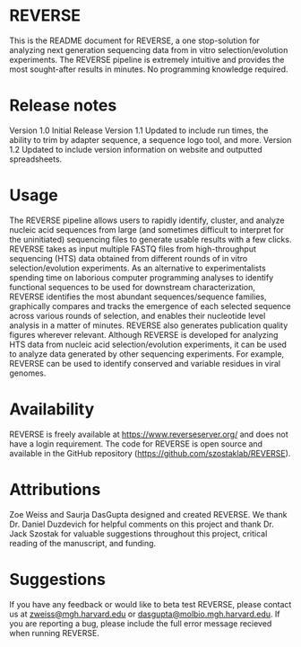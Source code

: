 # REVERSE
This is the README document for REVERSE, a one stop-solution for analyzing next generation sequencing data from in vitro selection/evolution experiments. The REVERSE pipeline is extremely intuitive and provides the most sought-after results in minutes. No programming knowledge required.                             

# Release notes

Version 1.0 Initial Release
Version 1.1 Updated to include run times, the ability to trim by adapter sequence, a sequence logo tool, and more. 
Version 1.2 Updated to include version information on website and outputted spreadsheets.

# Usage
The REVERSE pipeline allows users to rapidly identify, cluster, and analyze nucleic acid sequences from large (and sometimes difficult to interpret for the uninitiated) sequencing files to generate usable results with a few clicks. REVERSE takes as input multiple FASTQ files from high-throughput sequencing (HTS) data obtained from different rounds of in vitro selection/evolution experiments. As an alternative to experimentalists spending time on laborious computer programming analyses to identify functional sequences to be used for downstream characterization, REVERSE identifies the most abundant sequences/sequence families, graphically compares and tracks the emergence of each selected sequence across various rounds of selection, and enables their nucleotide level analysis in a matter of minutes. REVERSE also generates publication quality figures wherever relevant. Although REVERSE is developed for analyzing HTS data from nucleic acid selection/evolution experiments, it can be used to analyze data generated by other sequencing experiments. For example, REVERSE can be used to identify conserved and variable residues in viral genomes.

# Availability
REVERSE is freely available at https://www.reverseserver.org/ and does not have a login requirement. The code for REVERSE is open source and available in the GitHub repository (https://github.com/szostaklab/REVERSE).

# Attributions
Zoe Weiss and Saurja DasGupta designed and created REVERSE. We thank Dr. Daniel Duzdevich for helpful comments on this project and thank Dr. Jack Szostak for valuable suggestions throughout this project, critical reading of the manuscript, and funding.

# Suggestions
If you have any feedback or would like to beta test REVERSE, please contact us at zweiss@mgh.harvard.edu or dasgupta@molbio.mgh.harvard.edu. If you are reporting a bug, please include the full error message recieved when running REVERSE.
